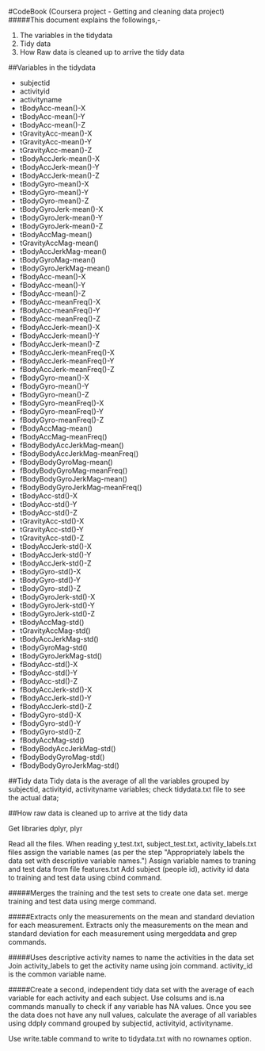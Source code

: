 #CodeBook (Coursera project - Getting and cleaning data project)
#####This document explains the followings,-
1. The variables in the tidydata
2. Tidy data
3. How Raw data is cleaned up to arrive the tidy data


##Variables in the tidydata
* subjectid
* activityid
* activityname
* tBodyAcc-mean()-X
* tBodyAcc-mean()-Y
* tBodyAcc-mean()-Z
* tGravityAcc-mean()-X
* tGravityAcc-mean()-Y
* tGravityAcc-mean()-Z
* tBodyAccJerk-mean()-X
* tBodyAccJerk-mean()-Y
* tBodyAccJerk-mean()-Z
* tBodyGyro-mean()-X
* tBodyGyro-mean()-Y
* tBodyGyro-mean()-Z
* tBodyGyroJerk-mean()-X
* tBodyGyroJerk-mean()-Y
* tBodyGyroJerk-mean()-Z
* tBodyAccMag-mean()
* tGravityAccMag-mean()
* tBodyAccJerkMag-mean()
* tBodyGyroMag-mean()
* tBodyGyroJerkMag-mean()
* fBodyAcc-mean()-X
* fBodyAcc-mean()-Y
* fBodyAcc-mean()-Z
* fBodyAcc-meanFreq()-X
* fBodyAcc-meanFreq()-Y
* fBodyAcc-meanFreq()-Z
* fBodyAccJerk-mean()-X
* fBodyAccJerk-mean()-Y
* fBodyAccJerk-mean()-Z
* fBodyAccJerk-meanFreq()-X
* fBodyAccJerk-meanFreq()-Y
* fBodyAccJerk-meanFreq()-Z
* fBodyGyro-mean()-X
* fBodyGyro-mean()-Y
* fBodyGyro-mean()-Z
* fBodyGyro-meanFreq()-X
* fBodyGyro-meanFreq()-Y
* fBodyGyro-meanFreq()-Z
* fBodyAccMag-mean()
* fBodyAccMag-meanFreq()
* fBodyBodyAccJerkMag-mean()
* fBodyBodyAccJerkMag-meanFreq()
* fBodyBodyGyroMag-mean()
* fBodyBodyGyroMag-meanFreq()
* fBodyBodyGyroJerkMag-mean()
* fBodyBodyGyroJerkMag-meanFreq()
* tBodyAcc-std()-X
* tBodyAcc-std()-Y
* tBodyAcc-std()-Z
* tGravityAcc-std()-X
* tGravityAcc-std()-Y
* tGravityAcc-std()-Z
* tBodyAccJerk-std()-X
* tBodyAccJerk-std()-Y
* tBodyAccJerk-std()-Z
* tBodyGyro-std()-X
* tBodyGyro-std()-Y
* tBodyGyro-std()-Z
* tBodyGyroJerk-std()-X
* tBodyGyroJerk-std()-Y
* tBodyGyroJerk-std()-Z
* tBodyAccMag-std()
* tGravityAccMag-std()
* tBodyAccJerkMag-std()
* tBodyGyroMag-std()
* tBodyGyroJerkMag-std()
* fBodyAcc-std()-X
* fBodyAcc-std()-Y
* fBodyAcc-std()-Z
* fBodyAccJerk-std()-X
* fBodyAccJerk-std()-Y
* fBodyAccJerk-std()-Z
* fBodyGyro-std()-X
* fBodyGyro-std()-Y
* fBodyGyro-std()-Z
* fBodyAccMag-std()
* fBodyBodyAccJerkMag-std()
* fBodyBodyGyroMag-std()
* fBodyBodyGyroJerkMag-std()

##Tidy data
Tidy data is the average of all the variables grouped by subjectid, activityid, activityname variables;
check tidydata.txt file to see the actual data;

##How raw data is cleaned up to arrive at the tidy data

Get libraries dplyr, plyr

Read all the files. When reading y_test.txt, subject_test.txt, activity_labels.txt files assign the variable names (as per the step "Appropriately labels the data set with descriptive variable names.")
Assign variable names to traning and test data from file features.txt
Add subject (people id), activity id data to training and test data using cbind command.

#####Merges the training and the test sets to create one data set.
merge training and test data using merge command.

#####Extracts only the measurements on the mean and standard deviation for each measurement. 
Extracts only the measurements on the mean and standard deviation for each measurement using mergeddata and grep commands.

#####Uses descriptive activity names to name the activities in the data set
Join activity_labels to get the activity name using join command. activity_id is the common variable name.

#####Create a second, independent tidy data set with the average of each variable for each activity and each subject. 
Use colsums and is.na commands manually to check if any variable has NA values. Once you see the data does not have any null values, calculate the average of all variables using ddply command grouped by subjectid, activityid, activityname.	

Use write.table command to write to tidydata.txt with no rownames option.